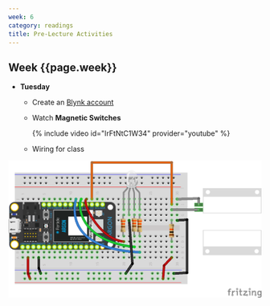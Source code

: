 ```yaml
---
week: 6
category: readings
title: Pre-Lecture Activities
---
```


## Week {{page.week}}

* **Tuesday**
  
  * Create an [Blynk account](https://blynk.cloud/) 
    
  * Watch **Magnetic Switches**
    
    {% include video id="IrFtNtC1W34" provider="youtube" %}
    
  * Wiring for class

![image-20210220175201317](week06.assets/switch-magnetic-door_and_rgb_led_bb.png)

